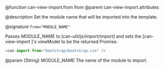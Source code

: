 @function can-view-import.from from
@parent can-view-import.attributes

@description Set the module name that will be imported into the template.

@signature `from="MODULE_NAME"`

Passes MODULE_NAME to [can-util/js/import/import] and sets the [can-view-import <can-import>]'s viewModel to be the returned Promise.

```javascript
<can-import from="bootstrap/bootstrap.css" />
```

@param {String} MODULE_NAME The name of the module to import.
